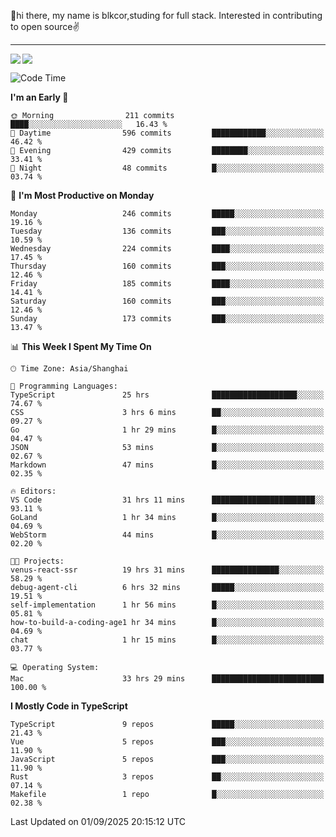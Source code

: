👋hi there, my name is blkcor,studing for full stack.
Interested in contributing to open source✌️

<hr/>

![](https://github-readme-stats.vercel.app/api?username=blkcor)
<a href="https://github.com/blkcor/github-readme-stats">
    <img align="left" src="https://github-readme-stats.vercel.app/api/top-langs/?username=blkcor&hide=jupyter%20notebook,shaderlab,tex,c%23&langs_count=9" />
</a>


<!--START_SECTION:waka-->
![Code Time](http://img.shields.io/badge/Code%20Time-2%2C488%20hrs%201%20min-blue)

**I'm an Early 🐤** 

```text
🌞 Morning                211 commits         ████░░░░░░░░░░░░░░░░░░░░░   16.43 % 
🌆 Daytime                596 commits         ████████████░░░░░░░░░░░░░   46.42 % 
🌃 Evening                429 commits         ████████░░░░░░░░░░░░░░░░░   33.41 % 
🌙 Night                  48 commits          █░░░░░░░░░░░░░░░░░░░░░░░░   03.74 % 
```
📅 **I'm Most Productive on Monday** 

```text
Monday                   246 commits         █████░░░░░░░░░░░░░░░░░░░░   19.16 % 
Tuesday                  136 commits         ███░░░░░░░░░░░░░░░░░░░░░░   10.59 % 
Wednesday                224 commits         ████░░░░░░░░░░░░░░░░░░░░░   17.45 % 
Thursday                 160 commits         ███░░░░░░░░░░░░░░░░░░░░░░   12.46 % 
Friday                   185 commits         ████░░░░░░░░░░░░░░░░░░░░░   14.41 % 
Saturday                 160 commits         ███░░░░░░░░░░░░░░░░░░░░░░   12.46 % 
Sunday                   173 commits         ███░░░░░░░░░░░░░░░░░░░░░░   13.47 % 
```


📊 **This Week I Spent My Time On** 

```text
🕑︎ Time Zone: Asia/Shanghai

💬 Programming Languages: 
TypeScript               25 hrs              ███████████████████░░░░░░   74.67 % 
CSS                      3 hrs 6 mins        ██░░░░░░░░░░░░░░░░░░░░░░░   09.27 % 
Go                       1 hr 29 mins        █░░░░░░░░░░░░░░░░░░░░░░░░   04.47 % 
JSON                     53 mins             █░░░░░░░░░░░░░░░░░░░░░░░░   02.67 % 
Markdown                 47 mins             █░░░░░░░░░░░░░░░░░░░░░░░░   02.35 % 

🔥 Editors: 
VS Code                  31 hrs 11 mins      ███████████████████████░░   93.11 % 
GoLand                   1 hr 34 mins        █░░░░░░░░░░░░░░░░░░░░░░░░   04.69 % 
WebStorm                 44 mins             █░░░░░░░░░░░░░░░░░░░░░░░░   02.20 % 

🐱‍💻 Projects: 
venus-react-ssr          19 hrs 31 mins      ███████████████░░░░░░░░░░   58.29 % 
debug-agent-cli          6 hrs 32 mins       █████░░░░░░░░░░░░░░░░░░░░   19.51 % 
self-implementation      1 hr 56 mins        █░░░░░░░░░░░░░░░░░░░░░░░░   05.81 % 
how-to-build-a-coding-age1 hr 34 mins        █░░░░░░░░░░░░░░░░░░░░░░░░   04.69 % 
chat                     1 hr 15 mins        █░░░░░░░░░░░░░░░░░░░░░░░░   03.77 % 

💻 Operating System: 
Mac                      33 hrs 29 mins      █████████████████████████   100.00 % 
```

**I Mostly Code in TypeScript** 

```text
TypeScript               9 repos             █████░░░░░░░░░░░░░░░░░░░░   21.43 % 
Vue                      5 repos             ███░░░░░░░░░░░░░░░░░░░░░░   11.90 % 
JavaScript               5 repos             ███░░░░░░░░░░░░░░░░░░░░░░   11.90 % 
Rust                     3 repos             ██░░░░░░░░░░░░░░░░░░░░░░░   07.14 % 
Makefile                 1 repo              █░░░░░░░░░░░░░░░░░░░░░░░░   02.38 % 
```




 Last Updated on 01/09/2025 20:15:12 UTC
<!--END_SECTION:waka-->


